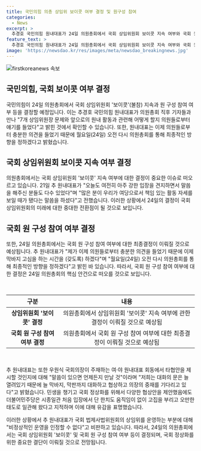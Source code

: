 ```yaml
---
title: 국민의힘 의총 상임위 보이콧 여부 결정 및 원구성 참여
categories:
  - News
excerpt: >
  추경호 국민의힘 원내대표가 24일 의원총회에서 국회 상임위원회 보이콧 지속 여부와 국회 원 구성 참여 여부를 결정할 예정이다. 이에 앞서 21일 의원총회에서 의견을 들은 추 원내대표는 월요일(24일) 다시 의원총회를 통해 최종적인 방향을 정하겠다고 밝혔다. 추 대표는 여·야 원내대표 회동에서 타협안을 제시할 의향을 밝히기도 했으며, 민주당의 행태를 비판하면서 국회 정상화를 위한 노력을 강조했다. 이에 사람들의 이목을 끌 수 있는 핵심 포인트를 요약했습니다.
feature_text: >
  추경호 국민의힘 원내대표가 24일 의원총회에서 국회 상임위원회 보이콧 지속 여부와 국회 원 구성 참여 여부를 결정할 예정이다. 이에 앞서 21일 의원총회에서 의견을 들은 추 원내대표는 월요일(24일) 다시 의원총회를 통해 최종적인 방향을 정하겠다고 밝혔다. 추 대표는 여·야 원내대표 회동에서 타협안을 제시할 의향을 밝히기도 했으며, 민주당의 행태를 비판하면서 국회 정상화를 위한 노력을 강조했다. 이에 사람들의 이목을 끌 수 있는 핵심 포인트를 요약했습니다.
image: 'https://newsdao.kr/res/images/meta/newsdao_breakingnews.jpg'
---
```


<p><img src="https://newsdao.kr/res/images/meta/newsdao_breakingnews.jpg" alt="firstkoreanews 속보" /></p>

<h2 data-ke-size="size26">국민의힘, 국회 보이콧 여부 결정</h2>

<p>국민의힘이 24일 의원총회에서 국회 상임위원회 '보이콧'(불참) 지속과 원 구성 참여 여부 등을 결정할 예정입니다. 이는 추경호 국민의힘 원내대표가 의원총회 직후 기자들과 만나 "7개 상임위원장 문제와 앞으로의 원내 활동과 관련해 어떻게 할지 의원들로부터 얘기를 들었다"고 밝힌 것에서 확인할 수 있습니다. 또한, 원내대표는 이제 의원들로부터 충분한 의견을 들었기 때문에 월요일(24일) 오전 다시 의원총회를 통해 최종적인 방향을 정하겠다고 밝혔습니다.</p>

<h2 data-ke-size="size26">국회 상임위원회 보이콧 지속 여부 결정</h2>

<p>의원총회에서는 국회 상임위원회 '보이콧' 지속 여부에 대한 결정이 중요한 이슈로 떠오르고 있습니다. 21일 추 원내대표가 "오늘도 여전히 아주 강한 입장을 견지하면서 말씀을 해주신 분들도 다수 있었다"며 "많은 분이 우리가 여당으로서 책임 있는 활동 자세를 보일 때가 됐다는 말씀을 하셨다"고 전했습니다. 이러한 상황에서 24일의 결정이 국회 상임위원회의 미래에 대한 중대한 전환점이 될 것으로 보입니다.</p>

<h2 data-ke-size="size26">국회 원 구성 참여 여부 결정</h2>

<p>또한, 24일 의원총회에서는 국회 원 구성 참여 여부에 대한 최종결정이 이뤄질 것으로 예상됩니다. 추 원내대표가 "제가 이제 의원들로부터 충분한 의견을 들었기 때문에 이제 막바지 고심을 하는 시간을 (갖도록) 하겠다"며 "월요일(24일) 오전 다시 의원총회를 통해 최종적인 방향을 정하겠다"고 밝힌 바 있습니다. 따라서, 국회 원 구성 참여 여부에 대한 결정은 24일 의원총회의 핵심 안건으로 떠오를 것으로 보입니다.</p>

<p data-ke-size="size16">&nbsp;</p>

<table>
    <thead>
        <tr>
            <th style="text-align: center;">구분</th>
            <th style="text-align: center;">내용</th>
        </tr>
    </thead>
    <tbody>
        <tr>
            <td style="text-align: center;"><b>상임위원회 '보이콧' 결정</b></td>
            <td style="text-align: center;">의원총회에서 상임위원회 '보이콧' 지속 여부에 관한 결정이 이뤄질 것으로 예상됨</td>
        </tr>
        <tr>
            <td style="text-align: center;"><b>국회 원 구성 참여 여부 결정</b></td>
            <td style="text-align: center;">의원총회에서 국회 원 구성 참여 여부에 대한 최종결정이 이뤄질 것으로 예상됨</td>
        </tr>
    </tbody>
</table>

<p data-ke-size="size16">&nbsp;</p>

<p>추 원내대표는 또한 우원식 국회의장이 주재하는 여·야 원내대표 회동에서 타협안을 제시할 것인지에 대해 "말씀이 있으면 언제든지 만날 것"이라며 "저희는 대화의 문은 늘 열려있기 때문에 늘 막바지, 막판까지 대화하고 협상하고 의장의 중재를 기다리고 있다"고 밝혔습니다. 민생을 챙기고 국회 정상화를 위해서 다양한 협상안을 제안했음에도 더불어민주당은 시종일관 처음 입장에서 단 한치도 움직임이 없이 고집을 부리고 오만한 태도로 일관해 왔다고 지적하며 이에 대해 유감을 표명했습니다.</p>

<p>이러한 상황에서 추 원내대표가 국회 법제사법위원회의 상임위를 운영하는 부분에 대해 "비정상적인 운영을 인정할 수 없다"고 비판하고 있습니다. 따라서, 24일의 의원총회에서는 국회 상임위원회 '보이콧' 및 국회 원 구성 참여 여부 등이 결정되며, 국회 정상화를 위한 중요한 결단이 이뤄질 것으로 전망됩니다.</p>

